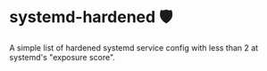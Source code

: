 # systemd-hardened 🛡️
A simple list of hardened systemd service config with less than 2 at systemd's "exposure score".
